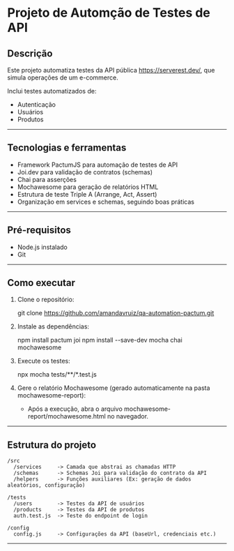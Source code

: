 # Projeto de Automção de Testes de API

## Descrição

Este projeto automatiza testes da API pública https://serverest.dev/, que simula operações de um e-commerce.

Inclui testes automatizados de:

* Autenticação
* Usuários
* Produtos

---

## Tecnologias e ferramentas

* Framework PactumJS para automação de testes de API
* Joi.dev para validação de contratos (schemas)
* Chai para asserções
* Mochawesome para geração de relatórios HTML
* Estrutura de teste Triple A (Arrange, Act, Assert)
* Organização em services e schemas, seguindo boas práticas

---

## Pré-requisitos

* Node.js instalado
* Git

---

## Como executar

1. Clone o repositório:

   git clone https://github.com/amandavruiz/qa-automation-pactum.git

2. Instale as dependências:

   npm install pactum joi
   npm install --save-dev mocha chai mochawesome

3. Execute os testes:

   npx mocha tests/**/*.test.js

4. Gere o relatório Mochawesome (gerado automaticamente na pasta mochawesome-report):

   * Após a execução, abra o arquivo mochawesome-report/mochawesome.html no navegador.

---

## Estrutura do projeto

```
/src
  /services     -> Camada que abstrai as chamadas HTTP
  /schemas      -> Schemas Joi para validação do contrato da API
  /helpers      -> Funções auxiliares (Ex: geração de dados aleatórios, configuração)

/tests
  /users        -> Testes da API de usuários
  /products     -> Testes da API de produtos
  auth.test.js  -> Teste do endpoint de login

/config
  config.js     -> Configurações da API (baseUrl, credenciais etc.)
```

---